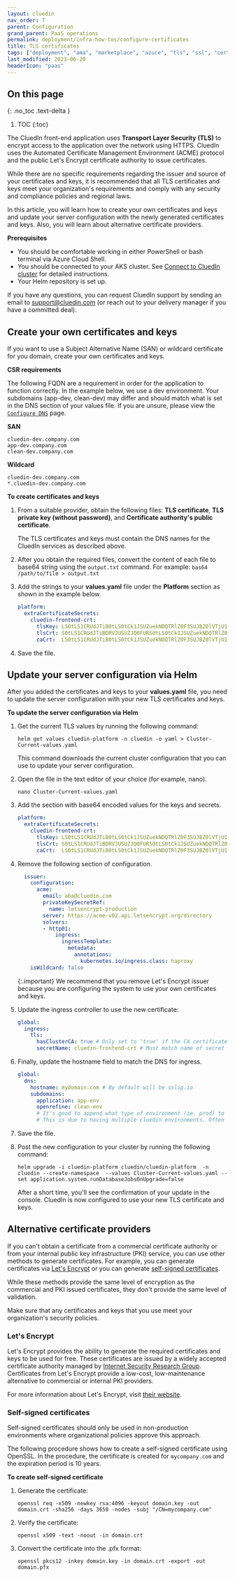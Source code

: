 ```yaml
---
layout: cluedin
nav_order: 7
parent: Configuration
grand_parent: PaaS operations
permalink: deployment/infra-how-tos/configure-certificates
title: TLS certificates
tags: ["deployment", "ama", "marketplace", "azure", "tls", "ssl", "certificates"]
last_modified: 2023-06-20
headerIcon: "paas"
---
```

## On this page
{: .no_toc .text-delta }
1. TOC
{:toc}

The CluedIn front-end application uses **Transport Layer Security (TLS)** to encrypt access to the application over the network using HTTPS. CluedIn uses the Automated Certificate Management Environment (ACME) protocol and the public  Let's Encrypt certificate authority to issue certificates.

While there are no specific requirements regarding the issuer and source of your certificates and keys, it is recommended that all TLS certificates and keys meet your organization's requirements and comply with any security and compliance policies and regional laws.

In this article, you will learn how to create your own certificates and keys and update your server configuration with the newly generated certificates and keys. Also, you will learn about alternative certificate providers.

**Prerequisites**

- You should be comfortable working in either PowerShell or bash terminal via Azure Cloud Shell.
- You should be connected to your AKS cluster. See [Connect to CluedIn cluster](/deployment/infra-how-tos/connect-to-cluedin) for detailed instructions.
- Your Helm repository is set up.

If you have any questions, you can request CluedIn support by sending an email to <a href="mailto:support@cluedin.com">support@cluedin.com</a> (or reach out to your delivery manager if you have a committed deal).

## Create your own certificates and keys

If you want to use a Subject Alternative Name (SAN) or wildcard certificate for you domain, create your own certificates and keys.

**CSR requirements**

The following FQDN are a requirement in order for the application to function correctly. In the example below, we use a dev environment. Your subdomains (app-dev, clean-dev) may differ and should match what is set in the DNS section of your values file. If you are unsure, please view the [`Configure DNS`](/deployment/infra-how-tos/configure-dns) page.

**SAN**
```
cluedin-dev.company.com
app-dev.company.com
clean-dev.company.com
```

**Wildcard**
```
cluedin-dev.company.com
*.cluedin-dev.company.com
```

**To create certificates and keys**

1. From a suitable provider, obtain the following files: **TLS certificate**, **TLS private key (without password)**, and **Certificate authority's public certificate**.

    The TLS certificates and keys must contain the DNS names for the CluedIn services as described above.

2. After you obtain the required files, convert the content of each file to base64 string using the `output.txt` command. For example: `bas64 /path/to/file > output.txt`

3. Add the strings to your **values.yaml** file under the **Platform** section as shown in the example below.

    ```yaml
    platform:
      extraCertificateSecrets:
        cluedin-frontend-crt:
          tlsKey: LS0tLS1CRUdJTiB0tLS0tCk1JSUZuekNDQTRlZ0F3SUJBZ0lVTjU1RW95TkVPK3=
          tlsCrt: S0tLS1CRUdJTiBDRVJUSUZJQ0FURS0tLS0tCk1JSUZuekNDQTRlZ0F3SUJBZ=
          caCrt:  LS0tLS1CRUdJTiB0tLS0tCk1JSUZuekNDQTRlZ0F3SUJBZ0lVTjU1RW95TkVPK3=
    ```

4. Save the file.

## Update your server configuration via Helm

After you added the certificates and keys to your **values.yaml** file, you need to update the server configuration with your new TLS certificates and keys.

**To update the server configuration via Helm**

1. Get the current TLS values by running the following command:

    ```
    helm get values cluedin-platform -n cluedin -o yaml > Cluster-Current-values.yaml
    ```

    This command downloads the current cluster configuration that you can use to update your server configuration.

2. Open the file in the text editor of your choice (for example, nano).

    ```
    nano Cluster-Current-values.yaml
    ```

3. Add the section with base64 encoded values for the keys and secrets.

    ```yaml
    platform:
      extraCertificateSecrets:
        cluedin-frontend-crt:
          tlsKey: LS0tLS1CRUdJTiB0tLS0tCk1JSUZuekNDQTRlZ0F3SUJBZ0lVTjU1RW95TkVPK3=
          tlsCrt: S0tLS1CRUdJTiBDRVJUSUZJQ0FURS0tLS0tCk1JSUZuekNDQTRlZ0F3SUJBZ=
          caCrt:  LS0tLS1CRUdJTiB0tLS0tCk1JSUZuekNDQTRlZ0F3SUJBZ0lVTjU1RW95TkVPK3= # Optional. Used for self-signed or missing CA certificates. Needs global.ingress.tls.hasClusterCA set to 'true' to be used.
    ```

4. Remove the following section of configuration.

    ```yaml
      issuer:
        configuration:
          acme:
            email: aba@cluedin.com
            privateKeySecretRef:
              name: letsencrypt-production
            server: https://acme-v02.api.letsencrypt.org/directory
            solvers:
            - http01:
                ingress:
                  ingressTemplate:
                    metadata:
                      annotations:
                        kubernetes.io/ingress.class: haproxy
        isWildcard: false
    ```

    {:.important}
    We recommend that you remove Let's Encrypt issuer because you are configuring the system to use your own certificates and keys.

5. Update the ingress controller to use the new certificate:

    ```yaml
    global:
      ingress:
        tls:
          hasClusterCA: true # Only set to 'true' if the CA certificate is not publicly trusted.
          secretName: cluedin-frontend-crt # Must match name of secret in platform.extraCertificateSecrets
    ```

6. Finally, update the hostname field to match the DNS for ingress.

    ```yaml
    global:
      dns:
        hostname: mydomain.com # By default will be sslip.io
        subdomains:
          application: app-env
          openrefine: clean-env
          # It's good to append what type of environment (ie. prod) to the end of app and clean.
          # This is due to having multiple cluedin environments. Often the base domain is shared between all 3, but sub-domains shouldn't clash.
    ```

7. Save the file.

8. Post the new configuration to your cluster by running the following command:

    ```
    helm upgrade -i cluedin-platform cluedin/cluedin-platform  -n cluedin --create-namespace  --values Cluster-Current-values.yaml --set application.system.runDatabaseJobsOnUpgrade=false
    ```

    After a short time, you'll see the confirmation of your update in the console. CluedIn is now configured to use your new TLS certificate and keys.

## Alternative certificate providers

If you can't obtain a certificate from a commercial certificate authority or from your internal public key infrastructure (PKI) service, you can use other methods to generate certificates. For example, you can generate certificates via [Let's Encrypt](#lets-encrypt) or you can generate [self-signed certificates](#self-signed-certificates).

While these methods provide the same level of encryption as the commercial and PKI issued certificates, they don't provide the same level of validation.

Make sure that any certificates and keys that you use meet your organization's security policies.

### Let's Encrypt

Let's Encrypt provides the ability to generate the required certificates and keys to be used for free. These certificates are issued by a widely accepted certificate authority managed by  [Internet Security Research Group](https://www.abetterinternet.org/). Certificates from Let's Encrypt provide a low-cost, low-maintenance alternative to commercial or internal PKI providers.

For more information about Let's Encrypt, visit [their website](https://letsencrypt.org/).

### Self-signed certificates

Self-signed certificates should only be used in non-production environments where organizational policies approve this approach.

The following procedure shows how to create a self-signed certificate using OpenSSL. In the procedure, the certificate is created for `mycompany.com` and the expiration period is 10 years.

**To create self-signed certificate**

1. Generate the certificate:

    ```
    openssl req -x509 -newkey rsa:4096 -keyout domain.key -out domain.crt -sha256 -days 3650 -nodes -subj "/CN=mycompany.com"
    ```

1. Verify the certificate:

    ```
    openssl x509 -text -noout -in domain.crt
    ```

1. Convert the certificate into the .pfx format:

    ```
    openssl pkcs12 -inkey domain.key -in domain.crt -export -out domain.pfx
    ```
